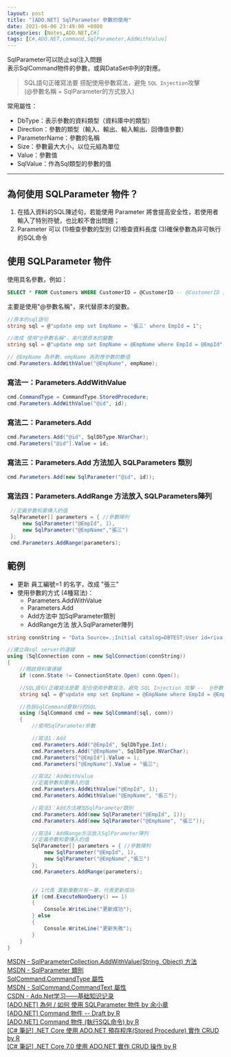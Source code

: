```yaml
---
layout: post
title: "[ADO.NET] SqlParameter 參數的使用"
date: 2021-06-06 23:49:00 +0800
categories: [Notes,ADO.NET,C#]
tags: [C#,ADO.NET,command,SqlParameter,AddWithValue]
---
```


SqlParameter可以防止sql注入問題     
表示SqlCommand物件的參數，或與DataSet中列的對應。       

> SQL語句正確寫法要 搭配使用參數寫法，避免 `SQL Injection`攻擊        
> (@參數名稱 + SqlParameter的方式放入)


常用屬性：
- DbType：表示參數的資料類型（資料庫中的類型）
- Direction：參數的類型（輸入、輸出、輸入輸出、回傳值參數）
- ParameterName：參數的名稱
- Size：參數最大大小，以位元組為單位
- Value：參數值
- SqlValue：作為Sql類型的參數的值

---

## 為何使用 SQLParameter 物件？

1. 在插入資料的SQL陳述句，若能使用 Parameter 將會提高安全性，若使用者輸入了特別符號，也比較不會出問題；     
2. Parameter 可以 (1)檢查參數的型別 (2)檢查資料長度 (3)確保參數為非可執行的SQL命令 


## 使用 SQLParameter 物件

使用具名參數，例如：

```sql
SELECT * FROM Customers WHERE CustomerID = @CustomerID -- @CustomerID 具名參數
```

主要是使用"@參數名稱"，來代替原本的變數。

```c#
//原本的sql語句
string sql = @"update emp set EmpName = '張三' where EmpId = 1";

//改成 使用"@參數名稱"，來代替原本的變數
string sql = @"update emp set EmpName = @EmpName where EmpId = @EmpId";

// @EmpName 為參數，empName 為對應參數的數值
cmd.Parameters.AddWithValue("@EmpName", empName);
```

### 寫法一：Parameters.AddWithValue

```c#
cmd.CommandType = CommandType.StoredProcedure;
cmd.Parameters.AddWithValue("@id", id);
```

### 寫法二：Parameters.Add

```c#
cmd.Parameters.Add("@id", SqlDbType.NVarChar); 
cmd.Parameters["@id"].Value = id;
```

### 寫法三：Parameters.Add 方法加入 SQLParameters 類別

```c#
cmd.Parameters.Add(new SqlParameter("@id", id));
```

### 寫法四：Parameters.AddRange 方法放入 SQLParameters陣列

```c#
 //定義參數和要傳入的值
 SqlParameter[] parameters = { //參數陣列
     new SqlParameter("@EmpId", 1),
     new SqlParameter("@EmpName","張三")
 };
 cmd.Parameters.AddRange(parameters);
```


## 範例

- 更新 員工編號=1 的名字，改成 "張三"
- 使用參數的方式 (4種寫法)：
    - Parameters.AddWithValue
    - Parameters.Add
    - Add方法中 加SqlParameter類別
    - AddRange方法 放入SqlParameter陣列


```c#
string connString = "Data Source=.;Initial catalog=DBTEST;User id=riva;Password=1234;Encrypt=true;Trust Server Certificate=True";

//建立與sql server的連線
using (SqlConnection conn = new SqlConnection(connString))
{
    //開啟資料庫連線
    if (conn.State != ConnectionState.Open) conn.Open();

    //SQL語句(正確寫法是要 配合使用參數寫法，避免 SQL Injection 攻擊 --  @參數名稱+SqlParameter 的方式放入)
    string sql = @"update emp set EmpName = @EmpName where EmpId = @EmpId";

    //告訴SqlCommand要執行的SQL
    using (SqlCommand cmd = new SqlCommand(sql, conn))
    {
        //使用SqlParameter參數

        //寫法1：Add
        cmd.Parameters.Add("@EmpId", SqlDbType.Int);
        cmd.Parameters.Add("@EmpName", SqlDbType.NVarChar);
        cmd.Parameters["@EmpId"].Value = 1;
        cmd.Parameters["@EmpName"].Value = "張三";

        //寫法2：AddWithValue
        //定義參數和要傳入的值
        cmd.Parameters.AddWithValue("@EmpId", 1);
        cmd.Parameters.AddWithValue("@EmpName", "張三");

        //寫法3：Add方法裡加SqlParameter類別
        cmd.Parameters.Add(new SqlParameter("@EmpId", 1));
        cmd.Parameters.Add(new SqlParameter("@EmpName", "張三"));

        //寫法4：AddRange方法放入SqlParameter陣列
        //定義參數和要傳入的值
        SqlParameter[] parameters = { //參數陣列
            new SqlParameter("@EmpId", 1),
            new SqlParameter("@EmpName","張三")
        };
        cmd.Parameters.AddRange(parameters);


        // 1代表 異動筆數共有一筆，代表更新成功
        if (cmd.ExecuteNonQuery() == 1)
        {
            Console.WriteLine("更新成功");
        } else
        {
            Console.WriteLine("更新失敗");
        }
    }
}
```


[MSDN - SqlParameterCollection.AddWithValue(String, Object) 方法](https://learn.microsoft.com/zh-tw/dotnet/api/system.data.sqlclient.sqlparametercollection.addwithvalue?view=netframework-4.8.1&redirectedfrom=MSDN)       
[MSDN - SqlParameter 類別](https://learn.microsoft.com/zh-tw/dotnet/api/system.data.sqlclient.sqlparameter?view=netframework-4.8.1&redirectedfrom=MSDN)    
[SqlCommand.CommandType 屬性](https://learn.microsoft.com/zh-tw/dotnet/api/system.data.sqlclient.sqlcommand.commandtype?view=netframework-4.8.1)         
[MSDN - SqlCommand.CommandText 屬性](https://learn.microsoft.com/zh-tw/dotnet/api/system.data.sqlclient.sqlcommand.commandtext?view=netframework-4.8.1)        
[CSDN - Ado.Net学习——基础知识记录](https://blog.csdn.net/SQWH_SSGS/article/details/109303103)       
[[ADO.NET] 為何 / 如何 使用 SQLParameter 物件 by 余小章](https://dotblogs.com.tw/yc421206/2009/06/14/8819)  
[[ADO.NET] Command 物件 -- Draft  by R](https://riivalin.github.io/posts/2021/06/adonet-commad-draft/)    
[[ADO.NET] Command 物件 (執行SQL命令) by R](https://riivalin.github.io/posts/2021/06/adonet-command/)       
[[C# 筆記] .NET Core 使用 ADO.NET 預存程序(Stored Procedure) 實作 CRUD  by R](https://riivalin.github.io/posts/2023/07/webapi-crud-operation-with-sp-with-adonet-netcore7/)     
[[C# 筆記] .NET Core 7.0 使用 ADO.NET 實作 CRUD 操作 by R](https://riivalin.github.io/posts/2023/07/webapi-crud-operation-with-adonet-dotnet-core7.md/)     